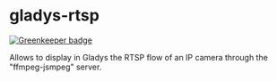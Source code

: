 # gladys-rtsp

[![Greenkeeper badge](https://badges.greenkeeper.io/piznel/gladys-rtsp.svg)](https://greenkeeper.io/)

Allows to display in Gladys the RTSP flow of an IP camera through the "ffmpeg-jsmpeg" server.
